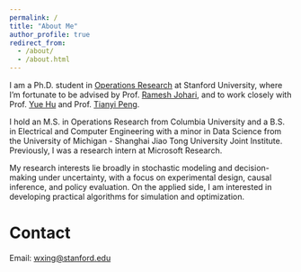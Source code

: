 ```yaml
---
permalink: /
title: "About Me"
author_profile: true
redirect_from: 
  - /about/
  - /about.html
---
```


I am a Ph.D. student in [Operations Research](https://or.stanford.edu/) at Stanford University, where I’m fortunate to be advised by Prof. [Ramesh Johari](https://web.stanford.edu/~rjohari/), and to work closely with Prof. [Yue Hu](https://gsb-faculty.stanford.edu/yue-hu/) and Prof. [Tianyi Peng](https://tianyipeng.github.io/).

I hold an M.S. in Operations Research from Columbia University and a B.S. in Electrical and Computer Engineering with a minor in Data Science from the University of Michigan - Shanghai Jiao Tong University Joint Institute. Previously, I was a research intern at Microsoft Research.

My research interests lie broadly in stochastic modeling and decision-making under uncertainty, with a focus on experimental design, causal inference, and policy evaluation. On the applied side, I am interested in developing practical algorithms for simulation and optimization.

Contact
======
Email: wxing@stanford.edu